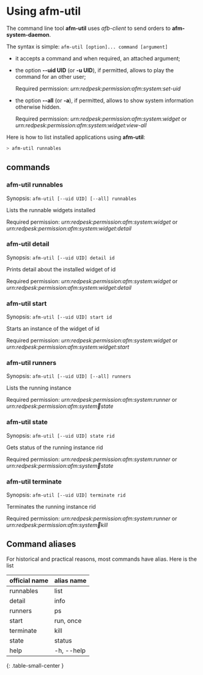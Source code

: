 #  Using afm-util

The command line tool **afm-util** uses *afb-client*
to send orders to **afm-system-daemon**.

The syntax is simple: `afm-util [option]... command [argument]`

- it accepts a command and when required, an attached argument;

- the option **--uid UID** (or **-u UID**), if permitted,
  allows to play the command for an other user;

  Required permission: *urn:redpesk:permission:afm:system:set-uid*

- the option **--all** (or **-a**), if permitted, allows to show
  system information otherwise hidden.

  Required permission: *urn:redpesk:permission:afm:system:widget*
  or *urn:redpesk:permission:afm:system:widget:view-all*


Here is how to list installed applications using **afm-util**:

```bash
> afm-util runnables
```

## commands

### afm-util runnables

Synopsis: `afm-util [--uid UID] [--all] runnables`

Lists the runnable widgets installed

Required permission: *urn:redpesk:permission:afm:system:widget*
or *urn:redpesk:permission:afm:system:widget:detail*

### afm-util detail

Synopsis: `afm-util [--uid UID] detail id`

Prints detail about the installed widget of id

Required permission: *urn:redpesk:permission:afm:system:widget*
or *urn:redpesk:permission:afm:system:widget:detail*

### afm-util start

Synopsis: `afm-util [--uid UID] start id`

Starts an instance of the widget of id

Required permission: *urn:redpesk:permission:afm:system:widget*
or *urn:redpesk:permission:afm:system:widget:start*

### afm-util runners

Synopsis: `afm-util [--uid UID] [--all] runners`

Lists the running instance

Required permission: *urn:redpesk:permission:afm:system:runner*
or *urn:redpesk:permission:afm:system:runner:state*

### afm-util state

Synopsis: `afm-util [--uid UID] state rid`

Gets status of the running instance rid

Required permission: *urn:redpesk:permission:afm:system:runner*
or *urn:redpesk:permission:afm:system:runner:state*

### afm-util terminate

Synopsis: `afm-util [--uid UID] terminate rid`

Terminates the running instance rid

Required permission: *urn:redpesk:permission:afm:system:runner*
or *urn:redpesk:permission:afm:system:runner:kill*


## Command aliases

For historical and practical reasons, most commands have alias.
Here is the list

| official name | alias name |
|:--------------|:-----------|
| runnables     | list       |
| detail        | info       |
| runners       | ps         |
| start         | run, once  |
| terminate     | kill       |
| state         | status     |
| help          | -h, --help |
{: .table-small-center }

